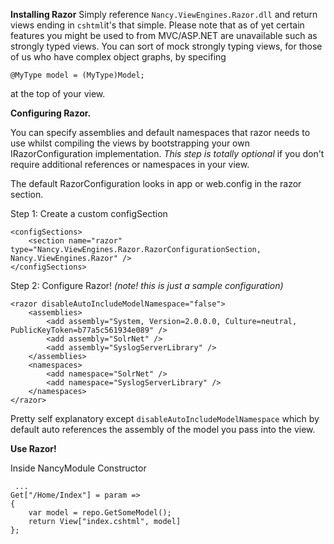 **Installing Razor**
Simply reference `Nancy.ViewEngines.Razor.dll` and return views ending in `cshtml`it's that simple. Please note that as of yet certain features you might be used to from MVC/ASP.NET are unavailable such as strongly typed views. You can sort of mock strongly typing views, for those of us who have complex object graphs, by specifing 

	@MyType model = (MyType)Model;

at the top of your view. 

**Configuring Razor.**

You can specify assemblies and default namespaces that razor needs to use whilst compiling the views by bootstrapping your own IRazorConfiguration implementation. _This step is totally optional_ if you don't require additional references or namespaces in your view.

The default RazorConfiguration looks in app or web.config in the razor section.

Step 1: Create a custom configSection

	<configSections>
		<section name="razor" type="Nancy.ViewEngines.Razor.RazorConfigurationSection, Nancy.ViewEngines.Razor" />
	</configSections>

Step 2: Configure Razor! _(note! this is just a sample configuration)_

	<razor disableAutoIncludeModelNamespace="false">
		<assemblies>
			<add assembly="System, Version=2.0.0.0, Culture=neutral, PublicKeyToken=b77a5c561934e089" />
			<add assembly="SolrNet" />
			<add assembly="SyslogServerLibrary" />
		</assemblies>
		<namespaces>
			<add namespace="SolrNet" />
			<add namespace="SyslogServerLibrary" />
		</namespaces>
	</razor>

Pretty self explanatory except `disableAutoIncludeModelNamespace` which by default auto references the assembly of the model you pass into the view.

**Use Razor!**

Inside NancyModule Constructor  

     ...
    Get["/Home/Index"] = param =>
    {
        var model = repo.GetSomeModel();
        return View["index.cshtml", model]
    };